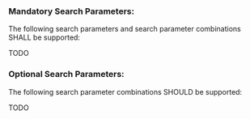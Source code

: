 


### Mandatory Search Parameters:

The following search parameters and search parameter combinations SHALL be supported:

TODO

### Optional Search Parameters:

The following search parameter combinations SHOULD be supported:

TODO
